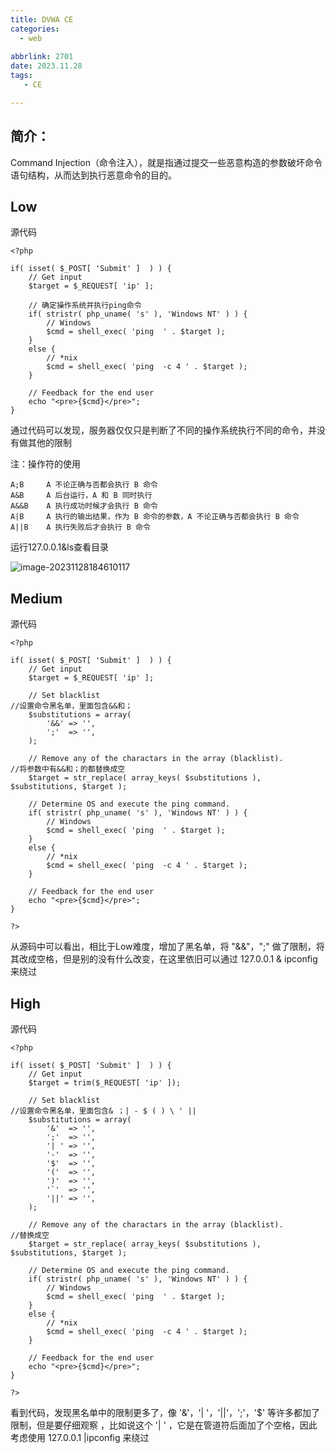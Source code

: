 ```yaml
---
title: DVWA CE
categories:
  - web 
  
abbrlink: 2701
date: 2023.11.28
tags: 
   - CE

---
```


## 简介：

Command Injection（命令注入），就是指通过提交一些恶意构造的参数破坏命令语句结构，从而达到执行恶意命令的目的。

## Low

源代码

```
<?php

if( isset( $_POST[ 'Submit' ]  ) ) {
    // Get input
    $target = $_REQUEST[ 'ip' ];

    // 确定操作系统并执行ping命令
    if( stristr( php_uname( 's' ), 'Windows NT' ) ) {
        // Windows
        $cmd = shell_exec( 'ping  ' . $target );
    }
    else {
        // *nix
        $cmd = shell_exec( 'ping  -c 4 ' . $target );
    }

    // Feedback for the end user
    echo "<pre>{$cmd}</pre>";
}
```



通过代码可以发现，服务器仅仅只是判断了不同的操作系统执行不同的命令，并没有做其他的限制

注：操作符的使用

```
A;B 	A 不论正确与否都会执行 B 命令
A&B 	A 后台运行，A 和 B 同时执行
A&&B 	A 执行成功时候才会执行 B 命令
A|B 	A 执行的输出结果，作为 B 命令的参数，A 不论正确与否都会执行 B 命令
A||B 	A 执行失败后才会执行 B 命令
```

运行127.0.0.1&ls查看目录

![image-20231128184610117](https://skymirror-1322372781.cos.ap-beijing.myqcloud.com/image-20231128184610117.png)

## Medium

源代码

```
<?php

if( isset( $_POST[ 'Submit' ]  ) ) {
    // Get input
    $target = $_REQUEST[ 'ip' ];

    // Set blacklist
//设置命令黑名单，里面包含&&和；
    $substitutions = array(
        '&&' => '',
        ';'  => '',
    );

    // Remove any of the charactars in the array (blacklist).
//将参数中有&&和；的都替换成空
    $target = str_replace( array_keys( $substitutions ), $substitutions, $target );

    // Determine OS and execute the ping command.
    if( stristr( php_uname( 's' ), 'Windows NT' ) ) {
        // Windows
        $cmd = shell_exec( 'ping  ' . $target );
    }
    else {
        // *nix
        $cmd = shell_exec( 'ping  -c 4 ' . $target );
    }

    // Feedback for the end user
    echo "<pre>{$cmd}</pre>";
}

?>
```

从源码中可以看出，相比于Low难度，增加了黑名单，将 "&&"，";" 做了限制，将其改成空格，但是别的没有什么改变，在这里依旧可以通过 127.0.0.1 & ipconfig 来绕过

## High

源代码

```
<?php

if( isset( $_POST[ 'Submit' ]  ) ) {
    // Get input
    $target = trim($_REQUEST[ 'ip' ]);

    // Set blacklist
//设置命令黑名单，里面包含& ；| - $ ( ) \ ' ||
    $substitutions = array(
        '&'  => '',
        ';'  => '',
        '| ' => '',
        '-'  => '',
        '$'  => '',
        '('  => '',
        ')'  => '',
        '`'  => '',
        '||' => '',
    );

    // Remove any of the charactars in the array (blacklist).
//替换成空
    $target = str_replace( array_keys( $substitutions ), $substitutions, $target );

    // Determine OS and execute the ping command.
    if( stristr( php_uname( 's' ), 'Windows NT' ) ) {
        // Windows
        $cmd = shell_exec( 'ping  ' . $target );
    }
    else {
        // *nix
        $cmd = shell_exec( 'ping  -c 4 ' . $target );
    }

    // Feedback for the end user
    echo "<pre>{$cmd}</pre>";
}

?>
```

看到代码，发现黑名单中的限制更多了，像 '&'，'| '，'||'，';'，'$' 等许多都加了限制，但是要仔细观察 ，比如说这个 '| ' ，它是在管道符后面加了个空格，因此考虑使用 127.0.0.1 |ipconfig 来绕过